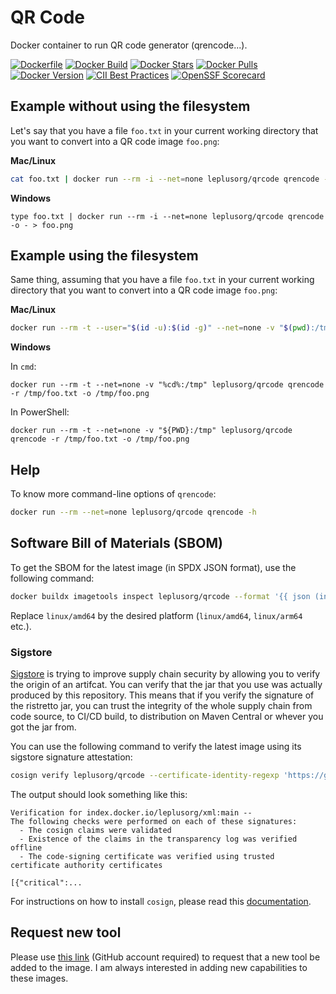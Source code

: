# QR Code

Docker container to run QR code generator (qrencode...).

[![Dockerfile](https://img.shields.io/badge/GitHub-Dockerfile-blue)](https://github.com/leplusorg/docker-qrcode/blob/main/qrcode/Dockerfile)
[![Docker Build](https://github.com/leplusorg/docker-qrcode/workflows/Docker/badge.svg)](https://github.com/leplusorg/docker-qrcode/actions?query=workflow:"Docker")
[![Docker Stars](https://img.shields.io/docker/stars/leplusorg/qrcode)](https://hub.docker.com/r/leplusorg/qrcode)
[![Docker Pulls](https://img.shields.io/docker/pulls/leplusorg/qrcode)](https://hub.docker.com/r/leplusorg/qrcode)
[![Docker Version](https://img.shields.io/docker/v/leplusorg/qrcode?sort=semver)](https://hub.docker.com/r/leplusorg/qrcode)
[![CII Best Practices](https://bestpractices.coreinfrastructure.org/projects/10071/badge)](https://bestpractices.coreinfrastructure.org/projects/10071)
[![OpenSSF Scorecard](https://api.securityscorecards.dev/projects/github.com/leplusorg/docker-qrcode/badge)](https://securityscorecards.dev/viewer/?uri=github.com/leplusorg/docker-qrcode)

## Example without using the filesystem

Let's say that you have a file `foo.txt` in your current working directory that you want to convert into a QR code image `foo.png`:

**Mac/Linux**

```bash
cat foo.txt | docker run --rm -i --net=none leplusorg/qrcode qrencode -o - > foo.png
```

**Windows**

```batch
type foo.txt | docker run --rm -i --net=none leplusorg/qrcode qrencode -o - > foo.png
```

## Example using the filesystem

Same thing, assuming that you have a file `foo.txt` in your current working directory that you want to convert into a QR code image `foo.png`:

**Mac/Linux**

```bash
docker run --rm -t --user="$(id -u):$(id -g)" --net=none -v "$(pwd):/tmp" leplusorg/qrcode qrencode -r /tmp/foo.txt -o /tmp/foo.png
```

**Windows**

In `cmd`:

```batch
docker run --rm -t --net=none -v "%cd%:/tmp" leplusorg/qrcode qrencode -r /tmp/foo.txt -o /tmp/foo.png
```

In PowerShell:

```pwsh
docker run --rm -t --net=none -v "${PWD}:/tmp" leplusorg/qrcode qrencode -r /tmp/foo.txt -o /tmp/foo.png
```

## Help

To know more command-line options of `qrencode`:

```bash
docker run --rm --net=none leplusorg/qrcode qrencode -h
```

## Software Bill of Materials (SBOM)

To get the SBOM for the latest image (in SPDX JSON format), use the
following command:

```bash
docker buildx imagetools inspect leplusorg/qrcode --format '{{ json (index .SBOM "linux/amd64").SPDX }}'
```

Replace `linux/amd64` by the desired platform (`linux/amd64`, `linux/arm64` etc.).

### Sigstore

[Sigstore](https://docs.sigstore.dev) is trying to improve supply
chain security by allowing you to verify the origin of an
artifcat. You can verify that the jar that you use was actually
produced by this repository. This means that if you verify the
signature of the ristretto jar, you can trust the integrity of the
whole supply chain from code source, to CI/CD build, to distribution
on Maven Central or whever you got the jar from.

You can use the following command to verify the latest image using its
sigstore signature attestation:

```bash
cosign verify leplusorg/qrcode --certificate-identity-regexp 'https://github\.com/leplusorg/docker-qrcode/\.github/workflows/.+' --certificate-oidc-issuer 'https://token.actions.githubusercontent.com'
```

The output should look something like this:

```text
Verification for index.docker.io/leplusorg/xml:main --
The following checks were performed on each of these signatures:
  - The cosign claims were validated
  - Existence of the claims in the transparency log was verified offline
  - The code-signing certificate was verified using trusted certificate authority certificates

[{"critical":...
```

For instructions on how to install `cosign`, please read this [documentation](https://docs.sigstore.dev/cosign/system_config/installation/).

## Request new tool

Please use [this link](https://github.com/leplusorg/docker-qrcode/issues/new?assignees=thomasleplus&labels=enhancement&template=feature_request.md&title=%5BFEAT%5D) (GitHub account required) to request that a new tool be added to the image. I am always interested in adding new capabilities to these images.
